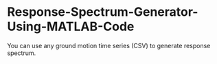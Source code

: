 # Response-Spectrum-Generator-Using-MATLAB-Code
You can use any ground motion time series (CSV) to generate response spectrum.

